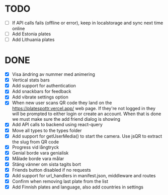 # TODO

- [ ] If API calls fails (offline or error), keep in localstorage and sync next time online
- [ ] Add Estonia plates
- [ ] Add Lithuania plates

# DONE

- [x] Visa ändring av nummer med animering
- [x] Vertical stats bars
- [x] Add support for authentication
- [x] Add snackbars for feedback
- [x] Add vibrate settings option
- [x] When new user scans QR code they land on the https://platespottr.vercel.app/ web page. If they're not logged in they will be prompted to either login or create an account. When that is done we must make sure the add friend dialog is showing
- [x] Add API calls to backend using react-query
- [x] Move all types to the types folder
- [x] Add support for getUserMedia() to start the camera. Use jsQR to extract the slug from QR code
- [x] Progress vid långtryck
- [x] Genial borde vara genialisk
- [x] Målade borde vara målar
- [x] Stäng vänner om sista tagits bort
- [x] Friends button disabled if no requests
- [x] Add support for url_handlers in manifest.json, middleware and routes
- [x] Confirm when removing last plate from the list
- [x] Add Finnish plates and language, also add countries in settings
